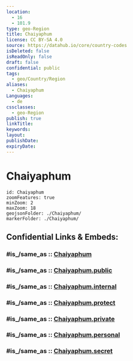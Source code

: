 ```yaml
---
location:
  - 16
  - 101.9
type: geo-Region
title: Chaiyaphum
license: CC BY-SA 4.0
source: https://datahub.io/core/country-codes
isDeleted: false
isReadOnly: false
draft: false
confidential: public
tags:
  - geo/Country/Region
aliases:
  - Chaiyaphum
Languages:
  - de
cssclasses:
  - geo-Region
publish: true
linkTitle:
keywords:
layout:
publishDate:
expiryDate:
---
```


# Chaiyaphum

```leaflet
id: Chaiyaphum
zoomFeatures: true 
minZoom: 2 
maxZoom: 18
geojsonFolder: ./Chaiyaphum/
markerFolder: ./Chaiyaphum/
```


## Confidential Links & Embeds: 

### #is_/same_as :: [Chaiyaphum](/_Standards/Earth/Continent/Asia/Asia~South~East/Thailand/Provinces~Thailand/Chaiyaphum.md) 

### #is_/same_as :: [Chaiyaphum.public](/_public/Earth/Continent/Asia/Asia~South~East/Thailand/Provinces~Thailand/Chaiyaphum.public.md) 

### #is_/same_as :: [Chaiyaphum.internal](/_internal/Earth/Continent/Asia/Asia~South~East/Thailand/Provinces~Thailand/Chaiyaphum.internal.md) 

### #is_/same_as :: [Chaiyaphum.protect](/_protect/Earth/Continent/Asia/Asia~South~East/Thailand/Provinces~Thailand/Chaiyaphum.protect.md) 

### #is_/same_as :: [Chaiyaphum.private](/_private/Earth/Continent/Asia/Asia~South~East/Thailand/Provinces~Thailand/Chaiyaphum.private.md) 

### #is_/same_as :: [Chaiyaphum.personal](/_personal/Earth/Continent/Asia/Asia~South~East/Thailand/Provinces~Thailand/Chaiyaphum.personal.md) 

### #is_/same_as :: [Chaiyaphum.secret](/_secret/Earth/Continent/Asia/Asia~South~East/Thailand/Provinces~Thailand/Chaiyaphum.secret.md)

